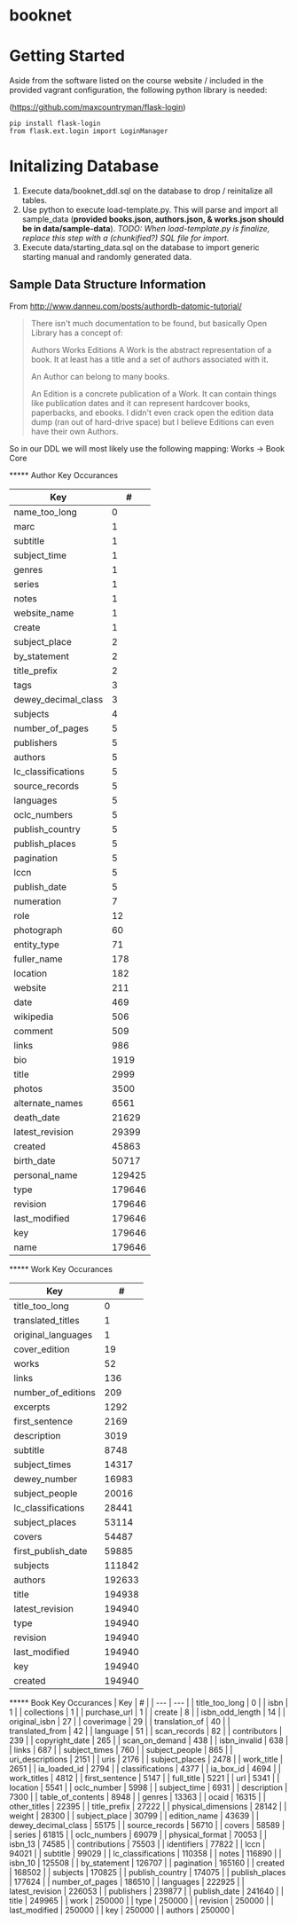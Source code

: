 booknet
=======
# Getting Started
Aside from the software listed on the course website / included in the provided vagrant configuration, the following python library is needed:

(https://github.com/maxcountryman/flask-login)
```
pip install flask-login
from flask.ext.login import LoginManager
```

# Initalizing Database
1. Execute data/booknet_ddl.sql on the database to drop / reinitalize all tables.
2. Use python to execute load-template.py. This will parse and import all sample_data (**provided books.json, authors.json, & works.json should be in data/sample-data**). *TODO: When load-template.py is finalize, replace this step with a (chunkified?) SQL file for import.*
3. Execute data/starting_data.sql on the database to import generic starting manual and randomly generated data.


Sample Data Structure Information
------
From http://www.danneu.com/posts/authordb-datomic-tutorial/

> There isn't much documentation to be found, but basically Open Library has a concept of:
>
> Authors
> Works
> Editions
> A Work is the abstract representation of a book. It at least has a title and a set of authors associated with it.
>
> An Author can belong to many books.
>
> An Edition is a concrete publication of a Work. It can contain things like publication dates and it can represent hardcover books, paperbacks, and ebooks. I didn't even crack open the edition data dump (ran out of hard-drive space) but I believe Editions can even have their own Authors.


So in our DDL we will most likely use the following mapping:
Works -> Book Core

***** Author Key Occurances

| Key | # |
| --- | --- |
| name_too_long | 0 |
| marc | 1 |
| subtitle | 1 |
| subject_time | 1 |
| genres | 1 |
| series | 1 |
| notes | 1 |
| website_name | 1 |
| create | 1 |
| subject_place | 2 |
| by_statement | 2 |
| title_prefix | 2 |
| tags | 3 |
| dewey_decimal_class | 3 |
| subjects | 4 |
| number_of_pages | 5 |
| publishers | 5 |
| authors | 5 |
| lc_classifications | 5 |
| source_records | 5 |
| languages | 5 |
| oclc_numbers | 5 |
| publish_country | 5 |
| publish_places | 5 |
| pagination | 5 |
| lccn | 5 |
| publish_date | 5 |
| numeration | 7 |
| role | 12 |
| photograph | 60 |
| entity_type | 71 |
| fuller_name | 178 |
| location | 182 |
| website | 211 |
| date | 469 |
| wikipedia | 506 |
| comment | 509 |
| links | 986 |
| bio | 1919 |
| title | 2999 |
| photos | 3500 |
| alternate_names | 6561 |
| death_date | 21629 |
| latest_revision | 29399 |
| created | 45863 |
| birth_date | 50717 |
| personal_name | 129425 |
| type | 179646 |
| revision | 179646 |
| last_modified | 179646 |
| key | 179646 |
| name | 179646 |



***** Work Key Occurances

| Key | # |
| --- | --- |
| title_too_long | 0 |
| translated_titles | 1 |
| original_languages | 1 |
| cover_edition | 19 |
| works | 52 |
| links | 136 |
| number_of_editions | 209 |
| excerpts | 1292 |
| first_sentence | 2169 |
| description | 3019 |
| subtitle | 8748 |
| subject_times | 14317 |
| dewey_number | 16983 |
| subject_people | 20016 |
| lc_classifications | 28441 |
| subject_places | 53114 |
| covers | 54487 |
| first_publish_date | 59885 |
| subjects | 111842 |
| authors | 192633 |
| title | 194938 |
| latest_revision | 194940 |
| type | 194940 |
| revision | 194940 |
| last_modified | 194940 |
| key | 194940 |
| created | 194940 |



***** Book Key Occurances
| Key | # |
| --- | --- |
| title_too_long | 0 |
| isbn | 1 |
| collections | 1 |
| purchase_url | 1 |
| create | 8 |
| isbn_odd_length | 14 |
| original_isbn | 27 |
| coverimage | 29 |
| translation_of | 40 |
| translated_from | 42 |
| language | 51 |
| scan_records | 82 |
| contributors | 239 |
| copyright_date | 265 |
| scan_on_demand | 438 |
| isbn_invalid | 638 |
| links | 687 |
| subject_times | 760 |
| subject_people | 865 |
| uri_descriptions | 2151 |
| uris | 2176 |
| subject_places | 2478 |
| work_title | 2651 |
| ia_loaded_id | 2794 |
| classifications | 4377 |
| ia_box_id | 4694 |
| work_titles | 4812 |
| first_sentence | 5147 |
| full_title | 5221 |
| url | 5341 |
| location | 5541 |
| oclc_number | 5998 |
| subject_time | 6931 |
| description | 7300 |
| table_of_contents | 8948 |
| genres | 13363 |
| ocaid | 16315 |
| other_titles | 22395 |
| title_prefix | 27222 |
| physical_dimensions | 28142 |
| weight | 28300 |
| subject_place | 30799 |
| edition_name | 43639 |
| dewey_decimal_class | 55175 |
| source_records | 56710 |
| covers | 58589 |
| series | 61815 |
| oclc_numbers | 69079 |
| physical_format | 70053 |
| isbn_13 | 74585 |
| contributions | 75503 |
| identifiers | 77822 |
| lccn | 94021 |
| subtitle | 99029 |
| lc_classifications | 110358 |
| notes | 116890 |
| isbn_10 | 125508 |
| by_statement | 126707 |
| pagination | 165160 |
| created | 168502 |
| subjects | 170825 |
| publish_country | 174075 |
| publish_places | 177624 |
| number_of_pages | 186510 |
| languages | 222925 |
| latest_revision | 226053 |
| publishers | 239877 |
| publish_date | 241640 |
| title | 249965 |
| work | 250000 |
| type | 250000 |
| revision | 250000 |
| last_modified | 250000 |
| key | 250000 |
| authors | 250000 |

